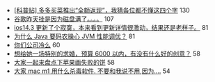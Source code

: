 - [[科普贴] 多多买菜推出“全额返现”，我猜各位都不懂这四个字](https://www.v2ex.com/t/735615) 130
- [谷歌昨天挂是因为磁盘满了。。。。](https://www.v2ex.com/t/735514) 107
- [ios14.3 更新了个寂寞，本来看到更新详情很激动，结果还是老样子。](https://www.v2ex.com/t/735503) 81
- [为什么 Java 要码农操心 JVM 性能调优？](https://www.v2ex.com/t/735661) 81
- [你们公司冷么](https://www.v2ex.com/t/735591) 60
- [想给她一场特别的求婚，预算 6000 以内，有没有什么好的创意？](https://www.v2ex.com/t/735571) 58
- [大家一起来盘点下苹果画失败的饼](https://www.v2ex.com/t/735618) 58
- [大家 mac m1 用什么杀毒软件. 不要和我说不用,因为....](https://www.v2ex.com/t/735626) 54